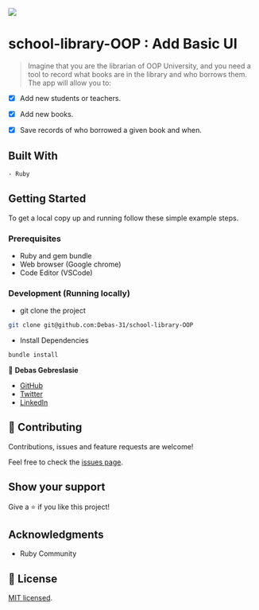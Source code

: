 ![](https://img.shields.io/badge/Microverse-blueviolet)
# school-library-OOP : Add Basic UI

> Imagine that you are the librarian of OOP University, and you need a tool to record what books are in the library and who borrows them. The app will allow you to:

- [x] Add new students or teachers.
- [x] Add new books.
- [x] Save records of who borrowed a given book and when.




## Built With
```bash
- Ruby
```
  
## Getting Started

To get a local copy up and running follow these simple example steps.

### Prerequisites

- Ruby and gem bundle
- Web browser (Google chrome)
- Code Editor (VSCode)

### Development (Running locally)

- git clone the project

```bash 
git clone git@github.com:Debas-31/school-library-OOP
```

- Install Dependencies

```bash
bundle install
```


👤 **Debas Gebreslasie**

- [GitHub](https://github.com/Debas-31)
- [Twitter](https://twitter.com/DEBSH76956492)
- [LinkedIn](https://www.linkedin.com/in/debas-gebrengus)

## 🤝 Contributing

Contributions, issues and feature requests are welcome!

Feel free to check the [issues page](https://github.com/Debas-31/school-library-OOP/issues).

## Show your support

Give a ⭐️ if you like this project!

## Acknowledgments
- Ruby Community 

## 📝 License

[MIT licensed]().
